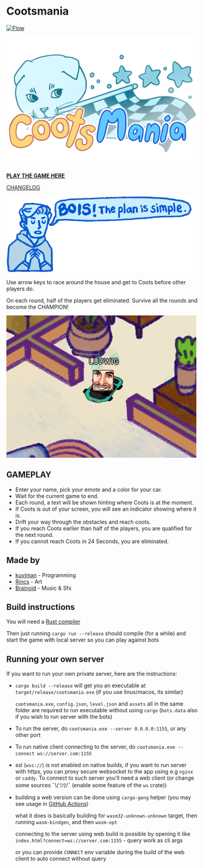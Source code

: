 # Cootsmania

[![Flow](https://github.com/kuviman/cootsmania/actions/workflows/flow.yml/badge.svg)](https://github.com/kuviman/cootsmania/actions/workflows/flow.yml)

![title](assets/ui/title.png)

[**PLAY THE GAME HERE**](https://kuviman.itch.io/cootsmania)

[CHANGELOG](CHANGELOG.md)

![plan](assets/ui/simple.png)

Use arrow keys to race around the house and get to Coots before other players do.

On each round, half of the players get eliminated.
Survive all the rounds and become the CHAMPION!

![screen](assets/ui/screenshot.png)

## GAMEPLAY

- Enter your name, pick your emote and a color for your car.  
- Wait for the current game to end.
- Each round, a text will be shown hinting where Coots is at the moment.
- If Coots is out of your screen, you will see an indicator showing where it is.
- Drift your way through the obstacles and reach coots.
- If you reach Coots earlier than half of the players, you are qualified for the next round.
- If you cannot reach Coots in 24 Seconds, you are eliminated.

## Made by

- [kuviman](https://github.com/kuviman) - Programming
- [Rincs](https://rincsart.com) - Art
- [Brainoid](https://twitter.com/brainoidgames) - Music & Sfx

## Build instructions

You will need a [Rust compiler](https://rustup.rs)

Then just running `cargo run --release` should compile (for a while) and start the game with local server so you can play against bots

## Running your own server

If you want to run your own private server, here are the instructions:

- `cargo build --release` will get you an executable at `target/release/cootsmania.exe` (if you use linux/macos, its similar)
  
  `cootsmania.exe`, `config.json`, `level.json` and `assets` all in the same folder are required to run executable without using `cargo` (`bots.data` also if you wish to run server with the bots)
- To run the server, do `cootsmania.exe --server 0.0.0.0:1155`, or any other port
- To run native client connecting to the server, do `cootsmania.exe --connect ws://server.com:1155`
- ssl (`wss://`) is not enabled on native builds, if you want to run server with https, you can proxy secure websocket to the app using e.g `nginx` or `caddy`. To connect to such server you'll need a web client (or change some sources ¯\\_(ツ)_/¯ (enable some feature of the `ws` crate))
- building a web version can be done using `cargo-geng` helper (you may see usage in [GitHub Actions](.github/workflows/flow.yml))

  what it does is basically building for `wasm32-unknown-unknown` target, then running `wasm-bindgen`, and then `wasm-opt`

  connecting to the server using web build is possible by opening it like `index.html?connect=ws://server.com:1155` - query work as cli args
  
  or you can provide `CONNECT` env variable during the build of the web client to auto connect without query
